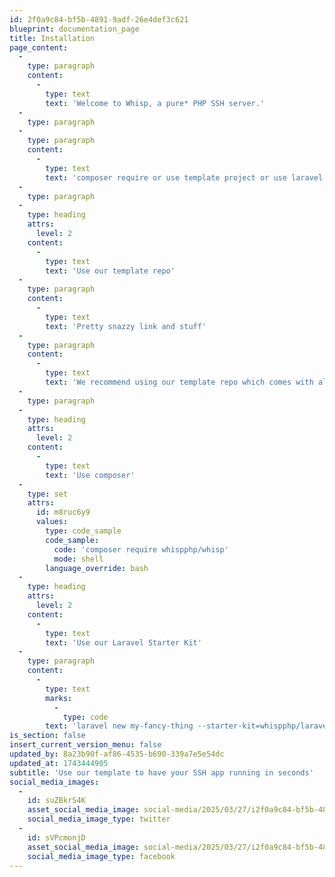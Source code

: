 ```yaml
---
id: 2f0a9c84-bf5b-4891-9adf-26e4def3c621
blueprint: documentation_page
title: Installation
page_content:
  -
    type: paragraph
    content:
      -
        type: text
        text: 'Welcome to Whisp, a pure* PHP SSH server.'
  -
    type: paragraph
  -
    type: paragraph
    content:
      -
        type: text
        text: 'composer require or use template project or use laravel starter kit'
  -
    type: paragraph
  -
    type: heading
    attrs:
      level: 2
    content:
      -
        type: text
        text: 'Use our template repo'
  -
    type: paragraph
    content:
      -
        type: text
        text: 'Pretty snazzy link and stuff'
  -
    type: paragraph
    content:
      -
        type: text
        text: 'We recommend using our template repo which comes with all the goodies you need to build amazing PHP based TUIs.'
  -
    type: paragraph
  -
    type: heading
    attrs:
      level: 2
    content:
      -
        type: text
        text: 'Use composer'
  -
    type: set
    attrs:
      id: m8ruc6y9
      values:
        type: code_sample
        code_sample:
          code: 'composer require whispphp/whisp'
          mode: shell
        language_override: bash
  -
    type: heading
    attrs:
      level: 2
    content:
      -
        type: text
        text: 'Use our Laravel Starter Kit'
  -
    type: paragraph
    content:
      -
        type: text
        marks:
          -
            type: code
        text: 'laravel new my-fancy-thing --starter-kit=whispphp/laravel-starter-kit'
is_section: false
insert_current_version_menu: false
updated_by: 8a23b90f-af86-4535-b690-339a7e5e54dc
updated_at: 1743444905
subtitle: 'Use our template to have your SSH app running in seconds'
social_media_images:
  -
    id: suZBkrS4K
    asset_social_media_image: social-media/2025/03/27/i2f0a9c84-bf5b-4891-9adf-26e4def3c621-twitter.png
    social_media_image_type: twitter
  -
    id: sVPcmonjD
    asset_social_media_image: social-media/2025/03/27/i2f0a9c84-bf5b-4891-9adf-26e4def3c621-facebook.png
    social_media_image_type: facebook
---
```

